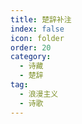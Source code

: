 ```yaml
---
title: 楚辞补注
index: false
icon: folder
order: 20
category:
  - 诗藏
  - 楚辞
tag:
  - 浪漫主义
  - 诗歌
---
```


<AutoCatalog  />